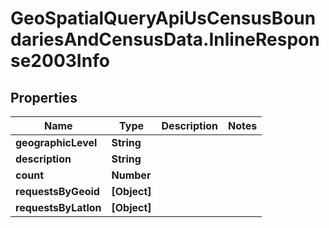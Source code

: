 # GeoSpatialQueryApiUsCensusBoundariesAndCensusData.InlineResponse2003Info

## Properties

Name | Type | Description | Notes
------------ | ------------- | ------------- | -------------
**geographicLevel** | **String** |  | 
**description** | **String** |  | 
**count** | **Number** |  | 
**requestsByGeoid** | **[Object]** |  | 
**requestsByLatlon** | **[Object]** |  | 


